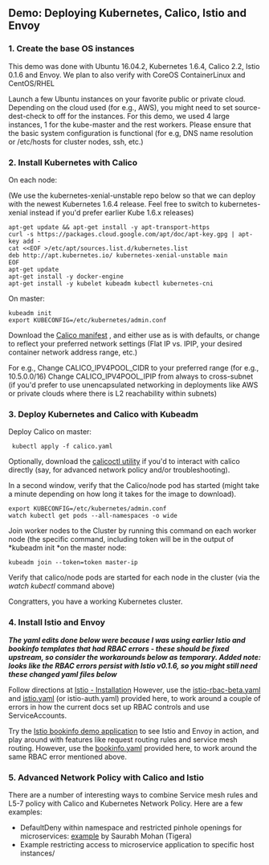 ## Demo: Deploying Kubernetes, Calico, Istio and Envoy  

### 1. Create the base OS instances

This demo was done with Ubuntu 16.04.2, Kubernetes 1.6.4, Calico 2.2, Istio 0.1.6 and Envoy. We plan to also verify with CoreOS ContainerLinux and CentOS/RHEL

Launch a few Ubuntu instances on your favorite public or private cloud. Depending on the cloud used (for e.g., AWS), you might need to set source-dest-check to off for the instances. For this demo, we used 4 large instances, 1 for the kube-master and the rest workers. Please ensure that the basic system configuration is functional (for e.g, DNS name resolution or /etc/hosts for cluster nodes, ssh, etc.)


### 2. Install Kubernetes with Calico


On each node:

(We use the kubernetes-xenial-unstable repo below so that we can deploy with the newest Kubernetes 1.6.4 release. Feel free to switch to kubernetes-xenial instead if you'd prefer earlier Kube 1.6.x releases)

	apt-get update && apt-get install -y apt-transport-https
	curl -s https://packages.cloud.google.com/apt/doc/apt-key.gpg | apt-key add -
	cat <<EOF >/etc/apt/sources.list.d/kubernetes.list
	deb http://apt.kubernetes.io/ kubernetes-xenial-unstable main
	EOF
	apt-get update
 	apt-get install -y docker-engine
	apt-get install -y kubelet kubeadm kubectl kubernetes-cni
	

On master:
	
	kubeadm init
	export KUBECONFIG=/etc/kubernetes/admin.conf

	

Download the [Calico manifest](http://docs.projectcalico.org/v2.2/getting-started/kubernetes/installation/hosted/kubeadm/1.6/calico.yaml) , and either use as is with defaults, or change to reflect your preferred network settings (Flat IP vs. IPIP, your desired container network address range, etc.)

For e.g.,
     Change CALICO_IPV4POOL_CIDR to your preferred range (for e.g., 10.5.0.0/16)
     Change CALICO_IPV4POOL_IPIP from always to cross-subnet (if you'd prefer to use unencapsulated networking in deployments like AWS or private clouds where there is L2 reachability within subnets)
 
### 3. Deploy Kubernetes and Calico with Kubeadm
 
 Deploy Calico on master:
	 
	 kubectl apply -f calico.yaml
	 
 
 Optionally, download the [calicoctl utility](https://github.com/projectcalico/calicoctl/releases/download/v1.2.1/calicoctl)  if you'd to interact with calico directly (say, for advanced network policy and/or troubleshooting).
 
 
In a second window, verify that the Calico/node pod has started (might take a minute depending on how long it takes for the image to download).
	
	export KUBECONFIG=/etc/kubernetes/admin.conf
	watch kubectl get pods --all-namespaces -o wide
	
 
Join worker nodes to the Cluster by running this command on each worker node (the specific command, including token will be in the output of *kubeadm init *on the master node:
	
	kubeadm join --token=token master-ip
	
Verify that calico/node pods are started for each node in the cluster (via the *watch kubectl* command above)

Congratters, you have a working Kubernetes cluster.



### 4. Install Istio and Envoy

***The yaml edits done below were because I was using earlier Istio and bookinfo templates that had RBAC errors - these should be fixed upstream, so consider the workarounds below as temporary. Added note: looks like the RBAC errors persist with Istio v0.1.6, so you might still need these changed yaml files below***

Follow directions at [Istio - Installation](https://istio.io/docs/tasks/installing-istio.html)  However, use the [istio-rbac-beta.yaml](https://gist.github.com/kprabhak/230a40586a0966028e0dbe6fdaf2b877)  and [istio.yaml](https://gist.github.com/kprabhak/9ab1f16b79ab5a6b820fe910ae7b0d03)  (or istio-auth.yaml) provided here, to work around a couple of errors in how the current docs set up RBAC controls and use ServiceAccounts.
  
  Try the [Istio bookinfo demo application](https://istio.io/docs/samples/bookinfo.html)  to see Istio and Envoy in action, and play around with features like request routing rules and service mesh routing. However, use the [bookinfo.yaml](https://gist.github.com/kprabhak/f4eb322a1c716d6422159b4fa0b7b0f9)  provided here, to work around the same RBAC error mentioned above.
  
  
  
### 5. Advanced Network Policy with Calico and Istio

There are a number of interesting ways to combine Service mesh rules and L5-7 policy with Calico and Kubernetes Network Policy. Here are a few examples:

- DefaultDeny within namespace and restricted pinhole openings for microservices: [example](https://www.projectcalico.org/network-policy-and-istio-deep-dive/)  by Saurabh Mohan (Tigera)
- Example restricting access to microservice application to specific host instances/




  

